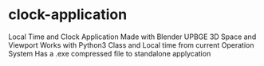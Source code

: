 # clock-application
Local Time and Clock Application
Made with Blender UPBGE 3D Space and Viewport
Works with Python3 Class and Local time from current Operation System
Has a .exe compressed file to standalone applycation
